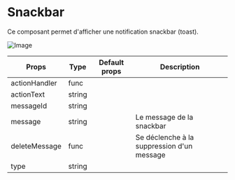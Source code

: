 # Snackbar

Ce composant permet d'afficher une notification snackbar (toast).

![Image](https://github.com/get-focus/focus-components/blob/doc-input-radio/src/snackbar/example/capture.png?raw=true)


| Props | Type | Default props | Description |
|---|---|---|---|
| actionHandler | func |  |  |
| actionText | string |  |  |
| messageId | string |  |  |
| message | string |  | Le message de la snackbar |
| deleteMessage | func |  | Se déclenche à la suppression d'un message |
| type | string |  |  |
